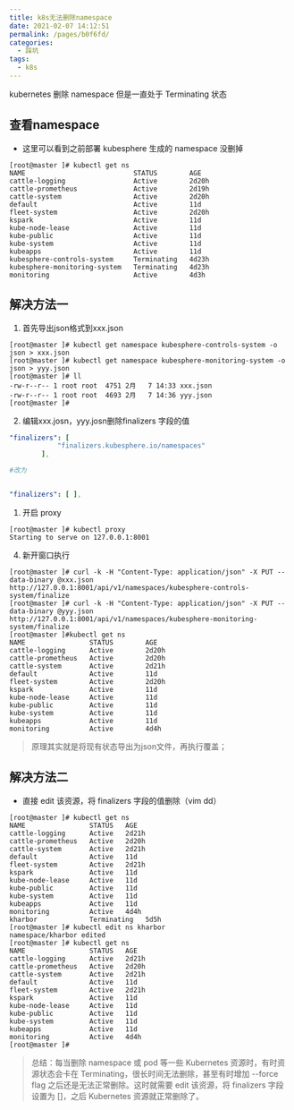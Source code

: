 ```yaml
---
title: k8s无法删除namespace
date: 2021-02-07 14:12:51
permalink: /pages/b0f6fd/
categories:
  - 踩坑
tags:
  - k8s
---
```


kubernetes 删除 namespace 但是一直处于 Terminating 状态

<!-- more -->

## 查看namespace

- 这里可以看到之前部署 kubesphere 生成的 namespace 没删掉


```shell
[root@master ]# kubectl get ns
NAME                           STATUS        AGE
cattle-logging                 Active        2d20h
cattle-prometheus              Active        2d19h
cattle-system                  Active        2d20h
default                        Active        11d
fleet-system                   Active        2d20h
kspark                         Active        11d
kube-node-lease                Active        11d
kube-public                    Active        11d
kube-system                    Active        11d
kubeapps                       Active        11d
kubesphere-controls-system     Terminating   4d23h
kubesphere-monitoring-system   Terminating   4d23h
monitoring                     Active        4d3h
```

## 解决方法一

1. 首先导出json格式到xxx.json

```shell
[root@master ]# kubectl get namespace kubesphere-controls-system -o json > xxx.json
[root@master ]# kubectl get namespace kubesphere-monitoring-system -o json > yyy.json
[root@master ]# ll
-rw-r--r-- 1 root root  4751 2月   7 14:33 xxx.json
-rw-r--r-- 1 root root  4693 2月   7 14:36 yyy.json
[root@master ]# 
```

2. 编辑xxx.josn，yyy.josn删除finalizers 字段的值

```yaml
"finalizers": [
            "finalizers.kubesphere.io/namespaces"
        ],

#改为


"finalizers": [ ],
```


1. 开启 proxy 
```shell
[root@master ]# kubectl proxy
Starting to serve on 127.0.0.1:8001

```



4. 新开窗口执行

```shell
[root@master ]# curl -k -H "Content-Type: application/json" -X PUT --data-binary @xxx.json http://127.0.0.1:8001/api/v1/namespaces/kubesphere-controls-system/finalize
[root@master ]# curl -k -H "Content-Type: application/json" -X PUT --data-binary @yyy.json http://127.0.0.1:8001/api/v1/namespaces/kubesphere-monitoring-system/finalize
[root@master ]#kubectl get ns
NAME                STATUS        AGE
cattle-logging      Active        2d20h
cattle-prometheus   Active        2d20h
cattle-system       Active        2d21h
default             Active        11d
fleet-system        Active        2d20h
kspark              Active        11d
kube-node-lease     Active        11d
kube-public         Active        11d
kube-system         Active        11d
kubeapps            Active        11d
monitoring          Active        4d4h
```


> 原理其实就是将现有状态导出为json文件，再执行覆盖；

## 解决方法二

- 直接 edit 该资源，将 finalizers 字段的值删除（vim dd）
```shell
[root@master ]# kubectl get ns
NAME                STATUS   AGE
cattle-logging      Active   2d21h
cattle-prometheus   Active   2d20h
cattle-system       Active   2d21h
default             Active   11d
fleet-system        Active   2d21h
kspark              Active   11d
kube-node-lease     Active   11d
kube-public         Active   11d
kube-system         Active   11d
kubeapps            Active   11d
monitoring          Active   4d4h
kharbor             Terminating   5d5h
[root@master ]# kubectl edit ns kharbor
namespace/kharbor edited
[root@master ]# kubectl get ns
NAME                STATUS   AGE
cattle-logging      Active   2d21h
cattle-prometheus   Active   2d20h
cattle-system       Active   2d21h
default             Active   11d
fleet-system        Active   2d21h
kspark              Active   11d
kube-node-lease     Active   11d
kube-public         Active   11d
kube-system         Active   11d
kubeapps            Active   11d
monitoring          Active   4d4h
[root@master ]# 
```

> 总结：每当删除 namespace 或 pod 等一些 Kubernetes 资源时，有时资源状态会卡在 Terminating，很长时间无法删除，甚至有时增加 --force flag 之后还是无法正常删除。这时就需要 edit 该资源，将 finalizers 字段设置为 []，之后 Kubernetes 资源就正常删除了。